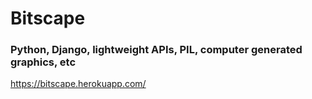 # Bitscape
### Python, Django, lightweight APIs, PIL, computer generated graphics, etc

https://bitscape.herokuapp.com/
